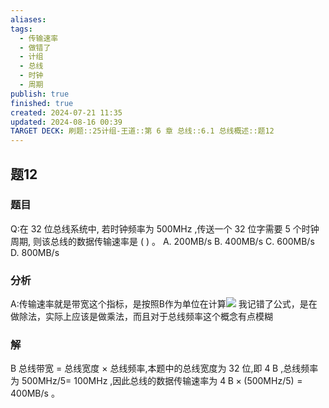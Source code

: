 ```yaml
---
aliases: 
tags:
  - 传输速率
  - 做错了
  - 计组
  - 总线
  - 时钟
  - 周期
publish: true
finished: true
created: 2024-07-21 11:35
updated: 2024-08-16 00:39
TARGET DECK: 刷题::25计组-王道::第 6 章 总线::6.1 总线概述::题12
---
```


## 题12
### 题目
Q:在 32 位总线系统中, 若时钟频率为 ${500}\mathrm{{MHz}}$ ,传送一个 32 位字需要 5 个时钟周期, 则该总线的数据传输速率是 ( ) 。
A. ${200}\mathrm{{MB}}/\mathrm{s}$ B. ${400}\mathrm{{MB}}/\mathrm{s}$ C. ${600}\mathrm{{MB}}/\mathrm{s}$ D. ${800}\mathrm{{MB}}/\mathrm{s}$
### 分析
A:传输速率就是带宽这个指标，是按照B作为单位在计算![](https://img.hwenyi.live/202408160901154.webp)
我记错了公式，是在做除法，实际上应该是做乘法，而且对于总线频率这个概念有点模糊
### 解
B
总线带宽 $=$ 总线宽度 $\times$ 总线频率,本题中的总线宽度为 32 位,即 $4\mathrm{\;B}$ ,总线频率为 ${500}\mathrm{{MHz}}/5 =$ ${100}\mathrm{{MHz}}$ ,因此总线的数据传输速率为 $4\mathrm{\;B} \times  \left( {{500}\mathrm{{MHz}}/5}\right)  = {400}\mathrm{{MB}}/\mathrm{s}$ 。
<!--ID: 1723805555538-->
